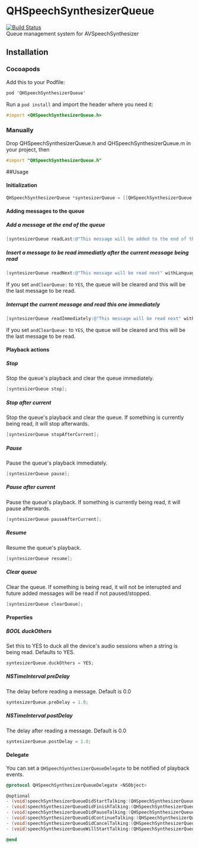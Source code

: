 # QHSpeechSynthesizerQueue
[![Build Status](https://travis-ci.org/quentinhayot/QHSpeechSynthesizerQueue.svg?branch=master)](https://travis-ci.org/quentinhayot/QHSpeechSynthesizerQueue)  
Queue management system for AVSpeechSynthesizer

## Installation
### Cocoapods
Add this to your Podfile:  
```objective-c
pod 'QHSpeechSynthesizerQueue'
```
Run a `pod install` and import the header where you need it:  
```objective-c
#import <QHSpeechSynthesizerQueue.h>
```
### Manually
Drop QHSpeechSynthesizerQueue.h and QHSpeechSynthesizerQueue.m in your project, then  
```objective-c
#import "QHSpeechSynthesizerQueue.h"
```

##Usage
#### Initialization
```objective-c
QHSpeechSynthesizerQueue *syntesizerQueue = [[QHSpeechSynthesizerQueue alloc] init];
```
#### Adding messages to the queue
##### Add a message at the end of the queue
```objective-c
[syntesizerQueue readLast:@"This message will be added to the end of the queue" withLanguage:@"en_US" andRate:@"0.2"];
```
##### Insert a message to be read immediatly after the current message being read
```objective-c
[syntesizerQueue readNext:@"This message will be read next" withLanguage:@"en_US" andRate:@"0.2" andClearQueue:NO];
```
If you set `andClearQueue:` to `YES`, the queue will be cleared and this will be the last message to be read.
##### Interrupt the current message and read this one immediately
```objective-c
[syntesizerQueue readImmediately:@"This message will be read next" withLanguage:@"en_US" andRate:@"0.2" andClearQueue:NO];
```
If you set `andClearQueue:` to `YES`, the queue will be cleared and this will be the last message to be read.

#### Playback actions
##### Stop
Stop the queue's playback and clear the queue immediately.
```objective-c
[syntesizerQueue stop];
```
##### Stop after current
Stop the queue's playback and clear the queue. If something is currently being read, it will stop afterwards.
```objective-c
[syntesizerQueue stopAfterCurrent];
```
##### Pause
Pause the queue's playback immediately.
```objective-c
[syntesizerQueue pause];
```
##### Pause after current
Pause the queue's playback. If something is currently being read, it will pause afterwards.
```objective-c
[syntesizerQueue pauseAfterCurrent];
```
##### Resume
Resume the queue's playback.
```objective-c
[syntesizerQueue resume];
```
##### Clear queue
Clear the queue. If something is being read, it will not be interupted and future added messages will be read if not paused/stopped.
```objective-c
[syntesizerQueue clearQueue];
```

#### Properties
##### BOOL duckOthers
Set this to YES to duck all the device's audio sessions when a string is being read. Defaults to YES.
```objective-c
syntesizerQueue.duckOthers = YES;
```
##### NSTimeInterval preDelay
The delay before reading a message. Default is 0.0
```objective-c
syntesizerQueue.preDelay = 1.0;
```
##### NSTimeInterval postDelay
The delay after reading a message. Default is 0.0
```objective-c
syntesizerQueue.postDelay = 1.0;
```

#### Delegate
You can set a `QHSpeechSynthesizerQueueDelegate` to be notified of playback events.
```objective-c
@protocol QHSpeechSynthesizerQueueDelegate <NSObject>

@optional
- (void)speechSynthesizerQueueDidStartTalking:(QHSpeechSynthesizerQueue *)queue;
- (void)speechSynthesizerQueueDidFinishTalking:(QHSpeechSynthesizerQueue *)queue;
- (void)speechSynthesizerQueueDidPauseTalking:(QHSpeechSynthesizerQueue *)queue;
- (void)speechSynthesizerQueueDidContinueTalking:(QHSpeechSynthesizerQueue *)queue;
- (void)speechSynthesizerQueueDidCancelTalking:(QHSpeechSynthesizerQueue *)queue;
- (void)speechSynthesizerQueueWillStartTalking:(QHSpeechSynthesizerQueue *)queue;

@end
```
